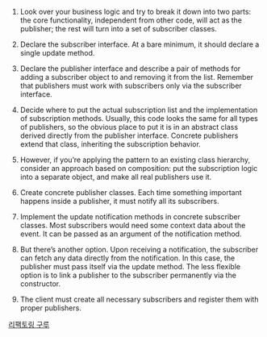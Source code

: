 1. Look over your business logic and try to break it down into two parts: the core functionality, independent from other code, will act as the publisher; the rest will turn into a set of subscriber classes.

2. Declare the subscriber interface. At a bare minimum, it should declare a single update method.

3. Declare the publisher interface and describe a pair of methods for adding a subscriber object to and removing it from the list. Remember that publishers must work with subscribers only via the subscriber interface.

4. Decide where to put the actual subscription list and the implementation of subscription methods. Usually, this code looks the same for all types of publishers, so the obvious place to put it is in an abstract class derived directly from the publisher interface. Concrete publishers extend that class, inheriting the subscription behavior.

5. However, if you’re applying the pattern to an existing class hierarchy, consider an approach based on composition: put the subscription logic into a separate object, and make all real publishers use it.

6. Create concrete publisher classes. Each time something important happens inside a publisher, it must notify all its subscribers.

7. Implement the update notification methods in concrete subscriber classes. Most subscribers would need some context data about the event. It can be passed as an argument of the notification method.

8. But there’s another option. Upon receiving a notification, the subscriber can fetch any data directly from the notification. In this case, the publisher must pass itself via the update method. The less flexible option is to link a publisher to the subscriber permanently via the constructor.

9. The client must create all necessary subscribers and register them with proper publishers.

[리팩토링 구루](https://refactoring.guru/design-patterns/observer)
